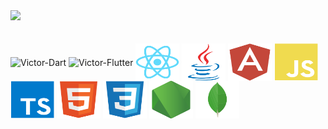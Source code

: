 <div>
  <img height="180em" src="https://github-readme-stats.vercel.app/api/top-langs/?username=VictorBratfisch&layout=compact&langs_count=6"/>
</div> 
<br>
<br>
<div>
   <img align="center" alt="Victor-Dart" height="60" width="70" 
  src="https://cdn.jsdelivr.net/gh/devicons/devicon/icons/dart/dart-original.svg">
<img align="center" alt="Victor-Flutter" height="60" width="70"  
  src="https://cdn.jsdelivr.net/gh/devicons/devicon/icons/flutter/flutter-original.svg">
  <img align="center" alt="Victor-React" height="60" width="70" src="https://raw.githubusercontent.com/devicons/devicon/master/icons/react/react-original.svg">
    <img align="center" alt="Victor-CSS" height="60" width="70" src="https://raw.githubusercontent.com/devicons/devicon/master/icons/java/java-original.svg">
  <img align="center" alt="Victor-Angular" height="60" width="70" src="https://raw.githubusercontent.com/devicons/devicon/master/icons/angularjs/angularjs-plain.svg">
  <img align="center" alt="Victor-Js" height="60" width="70" src="https://raw.githubusercontent.com/devicons/devicon/master/icons/javascript/javascript-plain.svg">
  <img align="center" alt="Victor-Ts" height="60" width="70" src="https://raw.githubusercontent.com/devicons/devicon/master/icons/typescript/typescript-plain.svg">
  <img align="center" alt="Victor-HTML" height="60" width="70" src="https://raw.githubusercontent.com/devicons/devicon/master/icons/html5/html5-original.svg">
  <img align="center" alt="Victor-CSS" height="60" width="70" src="https://raw.githubusercontent.com/devicons/devicon/master/icons/css3/css3-original.svg">
  <img align="center" alt="Victor-CSS" height="60" width="70" src="https://raw.githubusercontent.com/devicons/devicon/master/icons/nodejs/nodejs-original.svg">
  <img align="center" alt="Victor-CSS" height="60" width="70" src="https://raw.githubusercontent.com/devicons/devicon/master/icons/mongodb/mongodb-original.svg">
</div>
